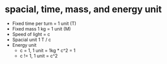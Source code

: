# spacial, time, mass, and energy unit
* Fixed time per turn = 1 unit (T)
* Fixed mass 1 kg = 1 unit (M)
* Speed of light = c
* Spacial unit 1 T / c
* Energy unit
  * c = 1, 1 unit = 1kg * c^2 = 1
  * c != 1, 1 unit = c^2